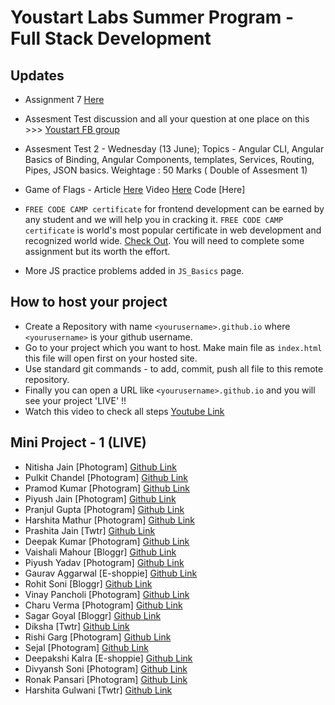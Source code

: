 # Youstart Labs Summer Program - Full Stack Development

## Updates

* Assignment 7 [Here](../01_ANGULAR/4_ANGULAR_HTTP#assignment-7)

* Assesment Test discussion and all your question at one place on this >>> [Youstart FB group](https://www.facebook.com/groups/Pushstarter/)

* Assesment Test 2 - Wednesday (13 June); Topics - Angular CLI, Angular Basics of Binding, Angular Components, templates, Services, Routing, Pipes, JSON basics. Weightage : 50 Marks ( Double of Assesment 1)

* Game of Flags - Article [Here](https://medium.com/youstart-labs/intro-to-angular-6-using-game-of-flags-8f83cba1be08) Video [Here](https://youtu.be/zCrRtjX8UQE) Code [Here]

* `FREE CODE CAMP certificate` for frontend development can be earned by any student and we will help you in cracking it. `FREE CODE CAMP certificate` is world's most popular certificate in web development and recognized world wide. [Check Out](https://www.freecodecamp.org/map#Basic-Algorithm-Scripting). You will need to complete some assignment but its worth the effort.
* More JS practice problems added in `JS_Basics` page.

## How to host your project

* Create a Repository with name `<yourusername>.github.io` where `<yourusername>` is your github username.
* Go to your project which you want to host. Make main file as `index.html` this file will open first on your hosted site.
* Use standard git commands - to add, commit, push all file to this remote repository.
* Finally you can open a URL like `<yourusername>.github.io` and you will see your project 'LIVE' !!
* Watch this video to check all steps [Youtube Link](https://youtu.be/pRdELKJK1pw)


## Mini Project - 1  (LIVE)

* Nitisha Jain [Photogram] [Github Link](https://nitisha-jain.github.io/Photo_gram1.github.io)
* Pulkit Chandel [Photogram] [Github Link](https://pulkit22.github.io/)
* Pramod Kumar [Photogram] [Github Link](https://pramod-knight.github.io)
* Piyush Jain [Photogram] [Github Link](https://piyushjain78.github.io/dist/gallery.html)
* Pranjul Gupta [Photogram] [Github Link](https://pranjulgupta.github.io/)
* Harshita Mathur [Photogram] [Github Link](https://harshita1233.github.io/)
* Prashita Jain [Twtr] [Github Link](https://Prashita12.github.io)
* Deepak Kumar [Photogram] [Github Link](https://deepak-kumar31.github.io/gallery.html)
* Vaishali Mahour [Bloggr] [Github Link](https://vaishali-mahour.github.io/)
* Piyush Yadav [Photogram] [Github Link](https://piyushyadav.github.io/)
* Gaurav Aggarwal [E-shoppie] [Github Link](https://agarwalgaurav1604.github.io/)
* Rohit Soni [Bloggr] [Github Link](https://Ronny7.github.io)
* Vinay Pancholi [Photogram] [Github Link](https://vinsp18.github.io/)
* Charu Verma [Photogram] [Github Link](https://charu768.github.io)
* Sagar Goyal [Bloggr] [Github Link](http://SagarEr.github.io)
* Diksha [Twtr] [Github Link](https://diksha96.github.io)
* Rishi Garg [Photogram] [Github Link](https://rishi1107.github.io/)
* Sejal [Photogram] [Github Link](https://sejalgupta12.github.io/)
* Deepakshi Kalra [E-shoppie] [Github Link](https://Deepakshikalra.github.io)
* Divyansh Soni [Photogram] [Github Link](https://divyanshsoni.github.io/)
* Ronak Pansari [Photogram] [Github Link](https://ronakpansari2312.github.io)
* Harshita Gulwani [Twtr] [Github Link](https://Harshitagulwani.github.io)